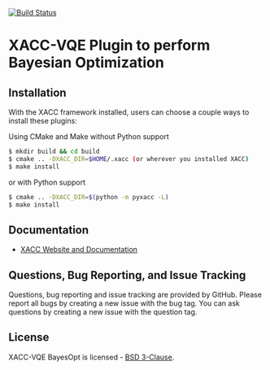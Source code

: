 [![Build Status](http://ci.eclipse.org/xacc/buildStatus/icon?job=xacc-vqe-bayesopt-ci)](http://ci.eclipse.org/xacc/job/xacc-vqe-bayesopt-ci/)

# XACC-VQE Plugin to perform Bayesian Optimization

Installation
------------
With the XACC framework installed, users can choose a couple ways to install these plugins:

Using CMake and Make without Python support
```bash
$ mkdir build && cd build
$ cmake .. -DXACC_DIR=$HOME/.xacc (or wherever you installed XACC)
$ make install 
```
or with Python support
```bash
$ cmake .. -DXACC_DIR=$(python -m pyxacc -L)
$ make install
```

Documentation
-------------

* [XACC Website and Documentation ](https://xacc.readthedocs.io)

Questions, Bug Reporting, and Issue Tracking
--------------------------------------------

Questions, bug reporting and issue tracking are provided by GitHub. Please
report all bugs by creating a new issue with the bug tag. You can ask
questions by creating a new issue with the question tag.

License
-------

XACC-VQE BayesOpt is licensed - [BSD 3-Clause](LICENSE).
